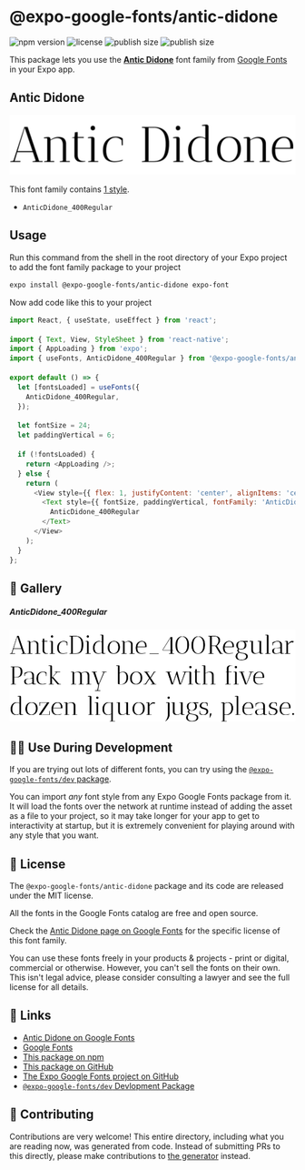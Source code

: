 # @expo-google-fonts/antic-didone

![npm version](https://flat.badgen.net/npm/v/@expo-google-fonts/antic-didone)
![license](https://flat.badgen.net/github/license/expo/google-fonts)
![publish size](https://flat.badgen.net/packagephobia/install/@expo-google-fonts/antic-didone)
![publish size](https://flat.badgen.net/packagephobia/publish/@expo-google-fonts/antic-didone)

This package lets you use the [**Antic Didone**](https://fonts.google.com/specimen/Antic+Didone) font family from [Google Fonts](https://fonts.google.com/) in your Expo app.

## Antic Didone

![Antic Didone](./font-family.png)

This font family contains [1 style](#-gallery).

- `AnticDidone_400Regular`

## Usage

Run this command from the shell in the root directory of your Expo project to add the font family package to your project
```sh
expo install @expo-google-fonts/antic-didone expo-font
```

Now add code like this to your project
```js
import React, { useState, useEffect } from 'react';

import { Text, View, StyleSheet } from 'react-native';
import { AppLoading } from 'expo';
import { useFonts, AnticDidone_400Regular } from '@expo-google-fonts/antic-didone';

export default () => {
  let [fontsLoaded] = useFonts({
    AnticDidone_400Regular,
  });

  let fontSize = 24;
  let paddingVertical = 6;

  if (!fontsLoaded) {
    return <AppLoading />;
  } else {
    return (
      <View style={{ flex: 1, justifyContent: 'center', alignItems: 'center' }}>
        <Text style={{ fontSize, paddingVertical, fontFamily: 'AnticDidone_400Regular' }}>
          AnticDidone_400Regular
        </Text>
      </View>
    );
  }
};

```

## 🔡 Gallery

##### AnticDidone_400Regular
![AnticDidone_400Regular](./AnticDidone_400Regular.ttf.png)


## 👩‍💻 Use During Development

If you are trying out lots of different fonts, you can try using the [`@expo-google-fonts/dev` package](https://github.com/expo/google-fonts/tree/master/font-packages/dev#readme).

You can import *any* font style from any Expo Google Fonts package from it. It will load the fonts
over the network at runtime instead of adding the asset as a file to your project, so it may take longer
for your app to get to interactivity at startup, but it is extremely convenient
for playing around with any style that you want.

## 📖 License

The `@expo-google-fonts/antic-didone` package and its code are released under the MIT license.

All the fonts in the Google Fonts catalog are free and open source.

Check the [Antic Didone page on Google Fonts](https://fonts.google.com/specimen/Antic+Didone) for the specific license of this font family.

You can use these fonts freely in your products & projects - print or digital, commercial or otherwise. However, you can't sell the fonts on their own. This isn't legal advice, please consider consulting a lawyer and see the full license for all details.

## 🔗 Links

- [Antic Didone on Google Fonts](https://fonts.google.com/specimen/Antic+Didone)
- [Google Fonts](https://fonts.google.com/)
- [This package on npm](https://www.npmjs.com/package/@expo-google-fonts/antic-didone)
- [This package on GitHub](https://github.com/expo/google-fonts/tree/master/font-packages/antic-didone)
- [The Expo Google Fonts project on GitHub](https://github.com/expo/google-fonts)
- [`@expo-google-fonts/dev` Devlopment Package](https://github.com/expo/google-fonts/tree/master/font-packages/dev)

## 🤝 Contributing

Contributions are very welcome! This entire directory, including what you are reading now, was generated from code. Instead of submitting PRs to this directly, please make contributions to [the generator](https://github.com/expo/google-fonts/tree/master/packages/generator) instead.

